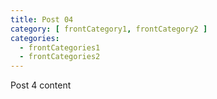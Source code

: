 ```yaml
---
title: Post 04
category: [ frontCategory1, frontCategory2 ]
categories:
  - frontCategories1
  - frontCategories2
---
```

Post 4 content
